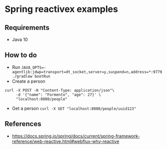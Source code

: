 # Spring reactivex examples

## Requirements

- Java 10

## How to do

- Run `JAVA_OPTS=-agentlib:jdwp=transport=dt_socket,server=y,suspend=n,address=*:9779 ./gradlew bootRun`
- Create a person
```shell
curl -X POST -H "Content-Type: application/json"\
     -d '{"name": "Formento", "age": 27}' \
     "localhost:8080/people"
```
- Get a person `curl -X GET "localhost:8080/people/uuid123"`

## References

- https://docs.spring.io/spring/docs/current/spring-framework-reference/web-reactive.html#webflux-why-reactive
